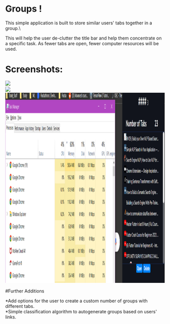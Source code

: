 # Groups !

This simple application is built to store similar users' tabs together in a group.\

This will help the user de-clutter the title bar and help them concentrate on a specific task. As fewer tabs are open, fewer computer resources will be used.

# Screenshots:
<img src="/Screenshot/1st image.png" height="400px"/>\
<img src="/Screenshot/2nd image.png" height="600px"/>
<img src="/Screenshot/3rdimage.png" height="600px"/>

#Further Additions


*Add options for the user to create a custom number of groups with different tabs.\
*Simple classification algorithm to autogenerate groups based on users' links.
